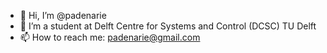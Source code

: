 - 👋 Hi, I’m @padenarie
- 👀 I’m a student at Delft Centre for Systems and Control (DCSC) TU Delft
- 📫 How to reach me: padenarie@gmail.com

<!---
padenarie/padenarie is a ✨ special ✨ repository because its `README.md` (this file) appears on your GitHub profile.
You can click the Preview link to take a look at your changes.
--->
